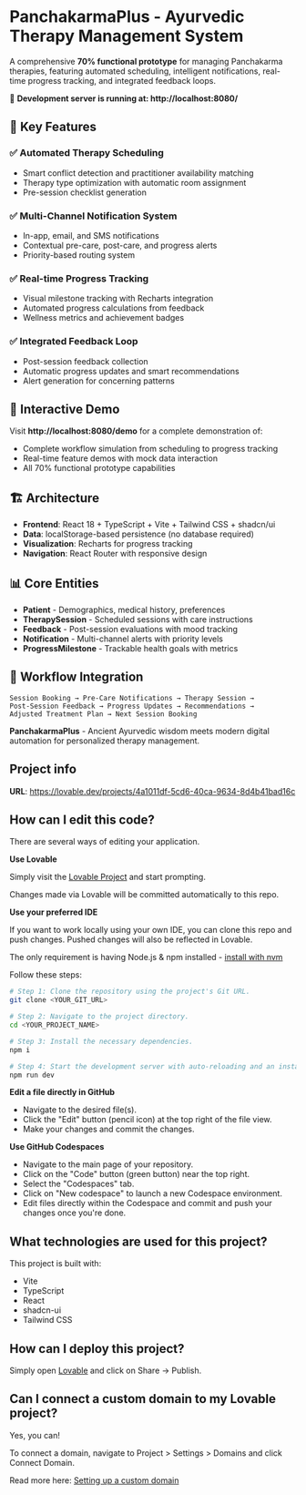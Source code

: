 # PanchakarmaPlus - Ayurvedic Therapy Management System

A comprehensive **70% functional prototype** for managing Panchakarma therapies, featuring automated scheduling, intelligent notifications, real-time progress tracking, and integrated feedback loops.

🚀 **Development server is running at: http://localhost:8080/**

## 🌟 Key Features

### ✅ Automated Therapy Scheduling

- Smart conflict detection and practitioner availability matching
- Therapy type optimization with automatic room assignment
- Pre-session checklist generation

### ✅ Multi-Channel Notification System

- In-app, email, and SMS notifications
- Contextual pre-care, post-care, and progress alerts
- Priority-based routing system

### ✅ Real-time Progress Tracking

- Visual milestone tracking with Recharts integration
- Automated progress calculations from feedback
- Wellness metrics and achievement badges

### ✅ Integrated Feedback Loop

- Post-session feedback collection
- Automatic progress updates and smart recommendations
- Alert generation for concerning patterns

## 🎯 Interactive Demo

Visit **http://localhost:8080/demo** for a complete demonstration of:

- Complete workflow simulation from scheduling to progress tracking
- Real-time feature demos with mock data interaction
- All 70% functional prototype capabilities

## 🏗️ Architecture

- **Frontend**: React 18 + TypeScript + Vite + Tailwind CSS + shadcn/ui
- **Data**: localStorage-based persistence (no database required)
- **Visualization**: Recharts for progress tracking
- **Navigation**: React Router with responsive design

## 📊 Core Entities

- **Patient** - Demographics, medical history, preferences
- **TherapySession** - Scheduled sessions with care instructions
- **Feedback** - Post-session evaluations with mood tracking
- **Notification** - Multi-channel alerts with priority levels
- **ProgressMilestone** - Trackable health goals with metrics

## 🔄 Workflow Integration

```
Session Booking → Pre-Care Notifications → Therapy Session →
Post-Session Feedback → Progress Updates → Recommendations →
Adjusted Treatment Plan → Next Session Booking
```

**PanchakarmaPlus** - Ancient Ayurvedic wisdom meets modern digital automation for personalized therapy management.

## Project info

**URL**: https://lovable.dev/projects/4a1011df-5cd6-40ca-9634-8d4b41bad16c

## How can I edit this code?

There are several ways of editing your application.

**Use Lovable**

Simply visit the [Lovable Project](https://lovable.dev/projects/4a1011df-5cd6-40ca-9634-8d4b41bad16c) and start prompting.

Changes made via Lovable will be committed automatically to this repo.

**Use your preferred IDE**

If you want to work locally using your own IDE, you can clone this repo and push changes. Pushed changes will also be reflected in Lovable.

The only requirement is having Node.js & npm installed - [install with nvm](https://github.com/nvm-sh/nvm#installing-and-updating)

Follow these steps:

```sh
# Step 1: Clone the repository using the project's Git URL.
git clone <YOUR_GIT_URL>

# Step 2: Navigate to the project directory.
cd <YOUR_PROJECT_NAME>

# Step 3: Install the necessary dependencies.
npm i

# Step 4: Start the development server with auto-reloading and an instant preview.
npm run dev
```

**Edit a file directly in GitHub**

- Navigate to the desired file(s).
- Click the "Edit" button (pencil icon) at the top right of the file view.
- Make your changes and commit the changes.

**Use GitHub Codespaces**

- Navigate to the main page of your repository.
- Click on the "Code" button (green button) near the top right.
- Select the "Codespaces" tab.
- Click on "New codespace" to launch a new Codespace environment.
- Edit files directly within the Codespace and commit and push your changes once you're done.

## What technologies are used for this project?

This project is built with:

- Vite
- TypeScript
- React
- shadcn-ui
- Tailwind CSS

## How can I deploy this project?

Simply open [Lovable](https://lovable.dev/projects/4a1011df-5cd6-40ca-9634-8d4b41bad16c) and click on Share -> Publish.

## Can I connect a custom domain to my Lovable project?

Yes, you can!

To connect a domain, navigate to Project > Settings > Domains and click Connect Domain.

Read more here: [Setting up a custom domain](https://docs.lovable.dev/features/custom-domain#custom-domain)
